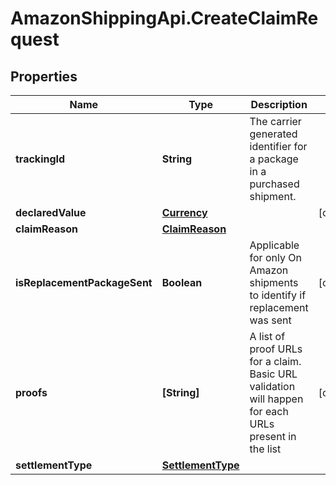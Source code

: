 # AmazonShippingApi.CreateClaimRequest

## Properties

Name | Type | Description | Notes
------------ | ------------- | ------------- | -------------
**trackingId** | **String** | The carrier generated identifier for a package in a purchased shipment. | 
**declaredValue** | [**Currency**](Currency.md) |  | [optional] 
**claimReason** | [**ClaimReason**](ClaimReason.md) |  | 
**isReplacementPackageSent** | **Boolean** | Applicable for only On Amazon shipments to identify if replacement was sent | [optional] 
**proofs** | **[String]** | A list of proof URLs for a claim. Basic URL validation will happen for each URLs present in the list | [optional] 
**settlementType** | [**SettlementType**](SettlementType.md) |  | 


